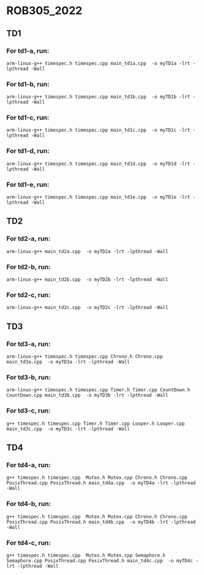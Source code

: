# ROB305_2022

## TD1

### For td1-a, run:
```
arm-linux-g++ timespec.h timespec.cpp main_td1a.cpp  -o myTD1a -lrt -lpthread -Wall
```
### For td1-b, run:
```
arm-linux-g++ timespec.h timespec.cpp main_td1b.cpp  -o myTD1b -lrt -lpthread -Wall
```
### For td1-c, run:
```
arm-linux-g++ timespec.h timespec.cpp main_td1c.cpp  -o myTD1c -lrt -lpthread -Wall
```
### For td1-d, run:
```
arm-linux-g++ timespec.h timespec.cpp main_td1d.cpp  -o myTD1d -lrt -lpthread -Wall
```
### For td1-e, run:
```
arm-linux-g++ timespec.h timespec.cpp main_td1e.cpp  -o myTD1e -lrt -lpthread -Wall
```

## TD2

### For td2-a, run:
```
arm-linux-g++ main_td2a.cpp  -o myTD2a -lrt -lpthread -Wall
```
### For td2-b, run:
```
arm-linux-g++ main_td2b.cpp  -o myTD2b -lrt -lpthread -Wall
```
### For td2-c, run:
```
arm-linux-g++ main_td2c.cpp  -o myTD2c -lrt -lpthread -Wall
```


## TD3

### For td3-a, run:
```
arm-linux-g++ timespec.h timespec.cpp Chrono.h Chrono.cpp main_td3a.cpp  -o myTD3a -lrt -lpthread -Wall
```
### For td3-b, run:
```
arm-linux-g++ timespec.h timespec.cpp Timer.h Timer.cpp CountDown.h CountDown.cpp main_td3b.cpp  -o myTD3b -lrt -lpthread -Wall
```
### For td3-c, run:
```
g++ timespec.h timespec.cpp Timer.h Timer.cpp Looper.h Looper.cpp main_td3c.cpp  -o myTD3c -lrt -lpthread -Wall
```

## TD4

### For td4-a, run:
```
g++ timespec.h timespec.cpp  Mutex.h Mutex.cpp Chrono.h Chrono.cpp PosixThread.cpp PosixThread.h main_td4a.cpp  -o myTD4a -lrt -lpthread -Wall
```
### For td4-b, run:
```
g++ timespec.h timespec.cpp  Mutex.h Mutex.cpp Chrono.h Chrono.cpp PosixThread.cpp PosixThread.h main_td4b.cpp  -o myTD4b -lrt -lpthread -Wall
```
### For td4-c, run:
```
g++ timespec.h timespec.cpp  Mutex.h Mutex.cpp Semaphore.h Semaphore.cpp PosixThread.cpp PosixThread.h main_td4c.cpp  -o myTD4c -lrt -lpthread -Wall
```


